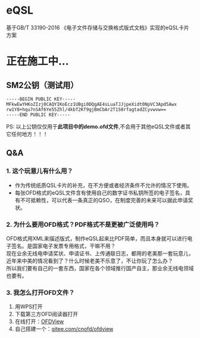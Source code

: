 # eQSL
基于GB/T 33190-2016 《电子文件存储与交换格式版式文档》实现的eQSL卡片方案

# 正在施工中...





## SM2公钥（测试用）
```
-----BEGIN PUBLIC KEY-----
MFkwEwYHKoZIzj0CAQYIKoEcz1UBgi0DQgAE4sLuaTJJjpeXidt0NpVC3Apd5Awx
rw1Y8+hqu7nSAf6Ye55Zhl/4kbT2Kf9gjBmCbAr2T158rfagtadZCyvwvw==
-----END PUBLIC KEY-----
```

PS: 以上公钥仅仅用于**此项目中的demo.ofd文件**,不会用于其他eQSL文件或者其它任何地方！！！

## Q&A

### 1. 这个玩意儿有什么用？
- 作为传统纸质QSL卡片的补充，在不方便或者经济条件不允许的情况下使用。
- 每张OFD格式的eQSL文件含有使用自己的数字证书私钥所签的电子签名，具有不可抵赖性，可以代表一条真正的QSO，在制度完善的未来可以据此申请奖状。

### 2. 为什么要用OFD格式？PDF格式不是更被广泛使用吗？
OFD格式用XML来描述版式，制作eQSL起来比PDF简单，而且本身就可以进行电子签名。是国家电子发票专用格式，干嘛不用？  
现在业余无线电申请奖状、申请证书、上传通联日志，都用的老美那一套玩意儿，近年来中美的情况看到了？什么时候老美不乐意了，不让你玩了怎么办？  
所以我们要有自己的一套东西，国家在各个领域推行国产自主，那业余无线电领域也要有。  

### 3. 我怎么打开OFD文件？
1. 用WPS打开
2. 下载第三方OFD阅读器打开
3. 在线打开：[OFDView](http://www.cnofd.cn/ofdview.html)
4. 自己搭建一个：[gitee.com/cnofd/ofdview](https://gitee.com/cnofd/ofdview)
